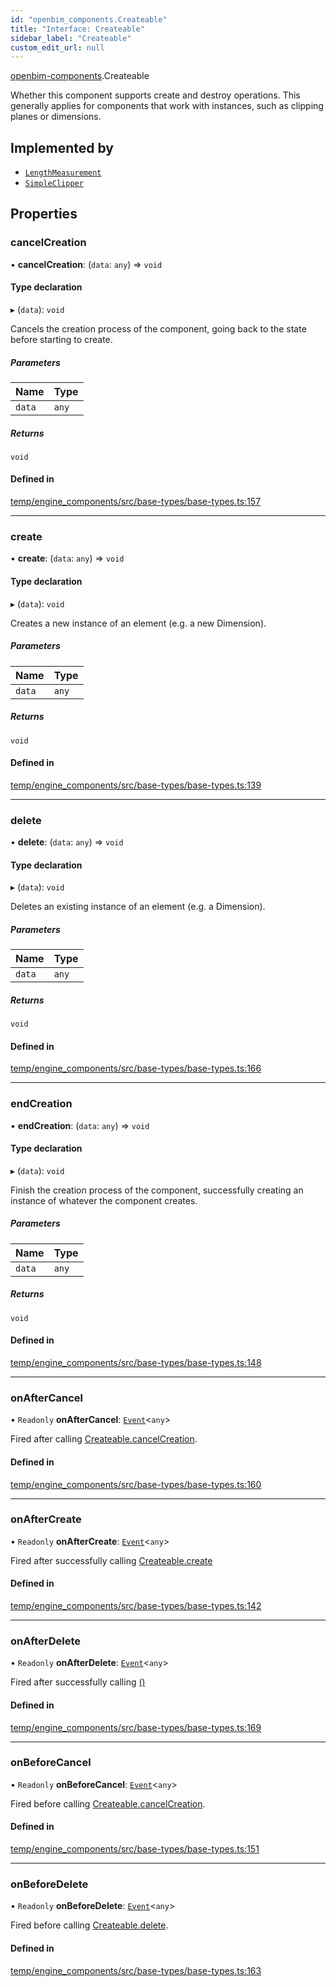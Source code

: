 ```yaml
---
id: "openbim_components.Createable"
title: "Interface: Createable"
sidebar_label: "Createable"
custom_edit_url: null
---
```


[openbim-components](../modules/openbim_components.md).Createable

Whether this component supports create and destroy operations. This generally
applies for components that work with instances, such as clipping planes or
dimensions.

## Implemented by

- [`LengthMeasurement`](../classes/openbim_components.LengthMeasurement.md)
- [`SimpleClipper`](../classes/openbim_components.SimpleClipper.md)

## Properties

### cancelCreation

• **cancelCreation**: (`data`: `any`) => `void`

#### Type declaration

▸ (`data`): `void`

Cancels the creation process of the component, going back to the state
before starting to create.

##### Parameters

| Name | Type |
| :------ | :------ |
| `data` | `any` |

##### Returns

`void`

#### Defined in

[temp/engine_components/src/base-types/base-types.ts:157](https://github.com/ThatOpen/engine_components/blob/31b6f97/src/base-types/base-types.ts#L157)

___

### create

• **create**: (`data`: `any`) => `void`

#### Type declaration

▸ (`data`): `void`

Creates a new instance of an element (e.g. a new Dimension).

##### Parameters

| Name | Type |
| :------ | :------ |
| `data` | `any` |

##### Returns

`void`

#### Defined in

[temp/engine_components/src/base-types/base-types.ts:139](https://github.com/ThatOpen/engine_components/blob/31b6f97/src/base-types/base-types.ts#L139)

___

### delete

• **delete**: (`data`: `any`) => `void`

#### Type declaration

▸ (`data`): `void`

Deletes an existing instance of an element (e.g. a Dimension).

##### Parameters

| Name | Type |
| :------ | :------ |
| `data` | `any` |

##### Returns

`void`

#### Defined in

[temp/engine_components/src/base-types/base-types.ts:166](https://github.com/ThatOpen/engine_components/blob/31b6f97/src/base-types/base-types.ts#L166)

___

### endCreation

• **endCreation**: (`data`: `any`) => `void`

#### Type declaration

▸ (`data`): `void`

Finish the creation process of the component, successfully creating an
instance of whatever the component creates.

##### Parameters

| Name | Type |
| :------ | :------ |
| `data` | `any` |

##### Returns

`void`

#### Defined in

[temp/engine_components/src/base-types/base-types.ts:148](https://github.com/ThatOpen/engine_components/blob/31b6f97/src/base-types/base-types.ts#L148)

___

### onAfterCancel

• `Readonly` **onAfterCancel**: [`Event`](../classes/openbim_components.Event.md)<`any`\>

Fired after calling [Createable.cancelCreation](openbim_components.Createable.md#cancelcreation).

#### Defined in

[temp/engine_components/src/base-types/base-types.ts:160](https://github.com/ThatOpen/engine_components/blob/31b6f97/src/base-types/base-types.ts#L160)

___

### onAfterCreate

• `Readonly` **onAfterCreate**: [`Event`](../classes/openbim_components.Event.md)<`any`\>

Fired after successfully calling [Createable.create](openbim_components.Createable.md#create)

#### Defined in

[temp/engine_components/src/base-types/base-types.ts:142](https://github.com/ThatOpen/engine_components/blob/31b6f97/src/base-types/base-types.ts#L142)

___

### onAfterDelete

• `Readonly` **onAfterDelete**: [`Event`](../classes/openbim_components.Event.md)<`any`\>

Fired after successfully calling [()](openbim_components.Createable.md#delete)

#### Defined in

[temp/engine_components/src/base-types/base-types.ts:169](https://github.com/ThatOpen/engine_components/blob/31b6f97/src/base-types/base-types.ts#L169)

___

### onBeforeCancel

• `Readonly` **onBeforeCancel**: [`Event`](../classes/openbim_components.Event.md)<`any`\>

Fired before calling [Createable.cancelCreation](openbim_components.Createable.md#cancelcreation).

#### Defined in

[temp/engine_components/src/base-types/base-types.ts:151](https://github.com/ThatOpen/engine_components/blob/31b6f97/src/base-types/base-types.ts#L151)

___

### onBeforeDelete

• `Readonly` **onBeforeDelete**: [`Event`](../classes/openbim_components.Event.md)<`any`\>

Fired before calling [Createable.delete](openbim_components.Createable.md#delete).

#### Defined in

[temp/engine_components/src/base-types/base-types.ts:163](https://github.com/ThatOpen/engine_components/blob/31b6f97/src/base-types/base-types.ts#L163)
